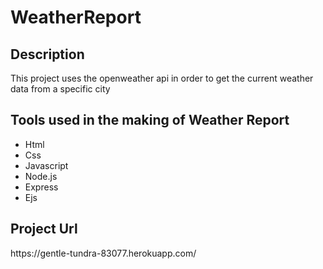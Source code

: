 # WeatherReport

<h2>Description</h2>
<p>This project uses the openweather api in order to get the current weather data from a specific city</p>
<h2>Tools used in the making of Weather Report</h2>
<ul>
  <li>Html</li>
  <li>Css</li>
  <li>Javascript</li>
  <li>Node.js</li>
  <li>Express</li>
  <li>Ejs</li>
</ul>
<h2>Project Url</h2>
<p>https://gentle-tundra-83077.herokuapp.com/</p>
